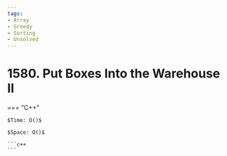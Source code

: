 ```yaml
---
tags:
- Array
- Greedy
- Sorting
- Unsolved
---
```



# 1580. Put Boxes Into the Warehouse II

=== "C++"

    $Time: O()$

    $Space: O()$

    ```c++
    ```